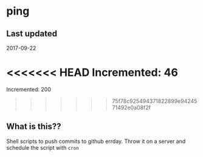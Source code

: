 # ping

## Last updated
2017-09-22

<<<<<<< HEAD
Incremented: 46
=======
Incremented: 200
>>>>>>> 75f78c925494371822899e9424571492e0a08f2f

## What is this?? 
Shell scripts to push commits to github errday. Throw it on a server and schedule the script with `cron`
